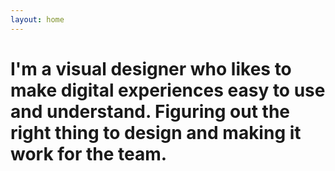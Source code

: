 ```yaml
---
layout: home
---
```


# I'm a visual designer who likes to make digital experiences easy to use and understand. Figuring out the right thing to design and making it work for the team.
